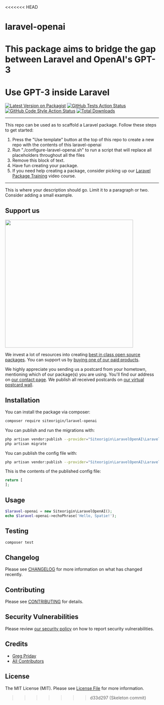 <<<<<<< HEAD
# laravel-openai
This package aims to bridge the gap between Laravel and OpenAI's GPT-3
=======
# Use GPT-3 inside Laravel

[![Latest Version on Packagist](https://img.shields.io/packagist/v/siteorigin/laravel-openai.svg?style=flat-square)](https://packagist.org/packages/siteorigin/laravel-openai)
[![GitHub Tests Action Status](https://img.shields.io/github/workflow/status/siteorigin/laravel-openai/run-tests?label=tests)](https://github.com/siteorigin/laravel-openai/actions?query=workflow%3Arun-tests+branch%3Amain)
[![GitHub Code Style Action Status](https://img.shields.io/github/workflow/status/siteorigin/laravel-openai/Check%20&%20fix%20styling?label=code%20style)](https://github.com/siteorigin/laravel-openai/actions?query=workflow%3A"Check+%26+fix+styling"+branch%3Amain)
[![Total Downloads](https://img.shields.io/packagist/dt/siteorigin/laravel-openai.svg?style=flat-square)](https://packagist.org/packages/siteorigin/laravel-openai)

---
This repo can be used as to scaffold a Laravel package. Follow these steps to get started:

1. Press the "Use template" button at the top of this repo to create a new repo with the contents of this laravel-openai
2. Run "./configure-laravel-openai.sh" to run a script that will replace all placeholders throughout all the files
3. Remove this block of text.
4. Have fun creating your package.
5. If you need help creating a package, consider picking up our <a href="https://laravelpackage.training">Laravel Package Training</a> video course.
---

This is where your description should go. Limit it to a paragraph or two. Consider adding a small example.

## Support us

[<img src="https://github-ads.s3.eu-central-1.amazonaws.com/laravel-openai.jpg?t=1" width="419px" />](https://spatie.be/github-ad-click/laravel-openai)

We invest a lot of resources into creating [best in class open source packages](https://spatie.be/open-source). You can support us by [buying one of our paid products](https://spatie.be/open-source/support-us).

We highly appreciate you sending us a postcard from your hometown, mentioning which of our package(s) you are using. You'll find our address on [our contact page](https://spatie.be/about-us). We publish all received postcards on [our virtual postcard wall](https://spatie.be/open-source/postcards).

## Installation

You can install the package via composer:

```bash
composer require siteorigin/laravel-openai
```

You can publish and run the migrations with:

```bash
php artisan vendor:publish --provider="Siteorigin\LaravelOpenAI\LaravelOpenAIServiceProvider" --tag="laravel-openai-migrations"
php artisan migrate
```

You can publish the config file with:
```bash
php artisan vendor:publish --provider="Siteorigin\LaravelOpenAI\LaravelOpenAIServiceProvider" --tag="laravel-openai-config"
```

This is the contents of the published config file:

```php
return [
];
```

## Usage

```php
$laravel-openai = new Siteorigin\LaravelOpenAI();
echo $laravel-openai->echoPhrase('Hello, Spatie!');
```

## Testing

```bash
composer test
```

## Changelog

Please see [CHANGELOG](CHANGELOG.md) for more information on what has changed recently.

## Contributing

Please see [CONTRIBUTING](.github/CONTRIBUTING.md) for details.

## Security Vulnerabilities

Please review [our security policy](../../security/policy) on how to report security vulnerabilities.

## Credits

- [Greg Priday](https://github.com/.)
- [All Contributors](../../contributors)

## License

The MIT License (MIT). Please see [License File](LICENSE.md) for more information.
>>>>>>> d33d297 (Skeleton commit)
